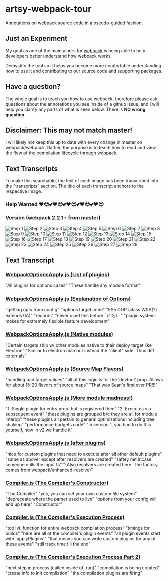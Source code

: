 # artsy-webpack-tour
Annotations on webpack source code in a pseudo-guided fashion.

## Just an Experiment
My goal as one of the maintainers for [webpack](https://github.com/webpack/webpack) is being able to help developers better understand how webpack works. 

Demystify the tool so it helps you become more comfortable understanding how to use it and contributing to our source code and supporting packages.

## Have a question? 
The whole goal is to teach you how to use webpack, therefore please ask questions about the annotations you see inside of a github issue, and I will help you clarify any parts of what is seen below. There is **NO wrong question**. 

## Disclaimer: This may not match master!
I will likely not keep this up to date with every change in master on webpack/webpack. Rather, the purpose is to teach how to read and view the flow of the compilation lifecycle through webpack.

## Text Transcripts
To make this searchable, the text of each image has been transcribed into the "transcripts" section. The title of each transcript anchors to the respective image. 

### Help Wanted ❤😍💕❤😍💕❤😍💕❤😍💕❤😍

### Version (webpack 2.2.1+ from master)


<a name="Step1">![Step 1](https://github.com/TheLarkInn/artsy-webpack-tour/blob/master/images/webpack-narrative01.png)</a>
<a name="Step2">![Step 2](https://github.com/TheLarkInn/artsy-webpack-tour/blob/master/images/webpack-narrative02.png)</a>
<a name="Step3">![Step 3](https://github.com/TheLarkInn/artsy-webpack-tour/blob/master/images/webpack-narrative03.png)</a>
<a name="Step4">![Step 4](https://github.com/TheLarkInn/artsy-webpack-tour/blob/master/images/webpack-narrative04.png)</a>
<a name="Step5">![Step 5](https://github.com/TheLarkInn/artsy-webpack-tour/blob/master/images/webpack-narrative05.png)</a>
<a name="Step6">![Step 6](https://github.com/TheLarkInn/artsy-webpack-tour/blob/master/images/webpack-narrative06.png)</a>
<a name="Step7">![Step 7](https://github.com/TheLarkInn/artsy-webpack-tour/blob/master/images/webpack-narrative-compiler01.png)</a>
<a name="Step8">![Step 8](https://github.com/TheLarkInn/artsy-webpack-tour/blob/master/images/webpack-narrative-compiler02.png)</a>
<a name="Step9">![Step 9](https://github.com/TheLarkInn/artsy-webpack-tour/blob/master/images/webpack-narrative-compiler03.png)</a>
<a name="Step10">![Step 10](https://github.com/TheLarkInn/artsy-webpack-tour/blob/master/images/webpack-narrative-compiler04.png)</a>
<a name="Step11">![Step 11](https://github.com/TheLarkInn/artsy-webpack-tour/blob/master/images/webpack-narrative-compiler05.png)</a>
<a name="Step12">![Step 12](https://github.com/TheLarkInn/artsy-webpack-tour/blob/master/images/webpack-narrative-compiler06.png)</a>
<a name="Step13">![Step 13](https://github.com/TheLarkInn/artsy-webpack-tour/blob/master/images/webpack-narrative-compiler07.png)</a>
<a name="Step14">![Step 14](https://github.com/TheLarkInn/artsy-webpack-tour/blob/master/images/webpack-narrative-compiler08.png)</a>
<a name="Step15">![Step 15](https://github.com/TheLarkInn/artsy-webpack-tour/blob/master/images/webpack-narrative-compiler09.png)</a>
<a name="Step16">![Step 16](https://github.com/TheLarkInn/artsy-webpack-tour/blob/master/images/webpack-narrative-nmf01.png)</a>
<a name="Step17">![Step 17](https://github.com/TheLarkInn/artsy-webpack-tour/blob/master/images/webpack-narrative-nmf02.png)</a>
<a name="Step18">![Step 18](https://github.com/TheLarkInn/artsy-webpack-tour/blob/master/images/webpack-narrative-nmf03.png)</a>
<a name="Step19">![Step 19](https://github.com/TheLarkInn/artsy-webpack-tour/blob/master/images/webpack-narrative-nmf04.png)</a>
<a name="Step20">![Step 20](https://github.com/TheLarkInn/artsy-webpack-tour/blob/master/images/webpack-narrative-nmf05.png)</a>
<a name="Step21">![Step 21](https://github.com/TheLarkInn/artsy-webpack-tour/blob/master/images/webpack-narrative-nmf06.png)</a>
<a name="Step22">![Step 22](https://github.com/TheLarkInn/artsy-webpack-tour/blob/master/images/webpack-narrative-nmf07.png)</a>
<a name="Step23">![Step 23](https://github.com/TheLarkInn/artsy-webpack-tour/blob/master/images/webpack-narrative-nmf08.png)</a>
<a name="Step24">![Step 24](https://github.com/TheLarkInn/artsy-webpack-tour/blob/master/images/webpack-narrative-nmf09.png)</a>
<a name="Step25">![Step 25](https://github.com/TheLarkInn/artsy-webpack-tour/blob/master/images/webpack-narrative-nmf10.png)</a>
<a name="Step26">![Step 26](https://github.com/TheLarkInn/artsy-webpack-tour/blob/master/images/webpack-narrative-nmf11.png)</a>
<a name="Step27">![Step 27](https://github.com/TheLarkInn/artsy-webpack-tour/blob/master/images/webpack-narrative-nmf12.png)</a>
<a name="Step28">![Step 28](https://github.com/TheLarkInn/artsy-webpack-tour/blob/master/images/webpack-narrative-compilation-seal01.png)</a>

## Text Transcript

### [WebpackOptionsApply.js (List of plugins)](#Step1) 
"All plugins for options cases"
"These handle any module format"

### [WebpackOptionsApply.js (Explanation of Options)](#Step2) 
"getting opts from config"
"options target code"
"ES5 OOP (class W0A(?) extends 0A)"
"records"
"never used this before ¯\\_(ツ)_/¯ "
"plugin system makes for extremely flexible feature development"

### [WebpackOptionsApply.js (Native modules)](#Step3)
"Certain targets ship w/ other modules native to their deploy target like Electron"
"Similar to electron man but instead the "client" side. Thus diff externals"

### [WebpackOptionsApply.js (Source Map Flavors)](#Step4)
"handling bad target values"
"all of this logic is for the 'devtool' prop. Allows for about 15-20 flavors of source maps"
"That was Sean's first ever PR!!!"

### [WebpackOptionsApply.js (More module madness!)](#Step5)
"1. Single plugin for entry prop that is registered then"
"2. Executes via subsequent event"
"these plugins are grouped b/c they are all for module interop"
"these plugins all pertain to general optimizations including tree shaking"
"performance budgets code"
"in version 1, you had to do this yourself, now in v2 we handle it"

### [WebpackOptionsApply.js (after plugins)](#Step6)
"nice for custom plugins that need to execute after all other default plugins"
"same as abover except after resolvers are created"
"saftey net incase someone nulls the input fs"
"(Also resolvers are created here. The factory comes from webpack/enhanced-resolve)"

### [Compiler.js (The Complier's Constructor)](#Step7)
"The Compiler"
"yes, you can set your own custom file system"
"depreceate where the parser used to live"
"options from your config will end up here"
"Constructor"

### [Compiler.js (The Complier's Execution Process)](#Step8)
"top lvl. function for entire webpack compliation process"
"timings for builds"
"here are all of the compiler's plugin events"
"all plugin events start with 'applyPlugins'"
"that means you can write custom plugins for any of these events"
"still track time till the end"

### [Compiler.js (The Complier's Execution Process Part 2)](#Step9)
"next step in process (called inside of .run)"
"compilation is being created"
"create info to init compliation"
"the compilation plugins are firing"


